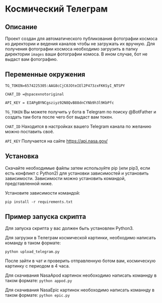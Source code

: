 # Космический Телеграм

## Описание
Проект создан для автоматического публикования фотографии космоса  из директории и ведения каналов чтобы не загружать их вручную. Для получения фотографии космоса необходимо загрузить в папку директории  `images` ваши фотографии комоса. В ином случае, бот не выдаст вам фотографию.

## Переменные окружения
```
TG_TOKEN=6574225305:AAG8cCjC0JOteIEl2P473zxFKKSyI_NTSPY

CHAT_ID =@spacexnotoriginal

API_KEY = EIAPgBYNCgsziyz92N8QvB88dnCYNb9h3l9KbPfc
```

`TG_TOKEN` Вы можете получить у бота в Тelegram по поиску @BotFather и создать там бота после чего бот выдаст вам токен.

`СHAT_ID` Находится в настройках вашего Telegram канала по желанию можно поставить своё.

`API_KEY` Получается на сайте https://api.nasa.gov/


 

## Установка
Скачайте необходимые файлы затем используйте pip (или pip3, если есть конфликт с Python2) для установки зависимостей и установить зависимости. Зависимости можно установить командой, представленной ниже.

Установите зависимости командой: 

`pip install -r requirements.txt`

## Пример запуска скрипта
Для запуска скрипта у вас должен быть установлен Python3.

Для загрузки в Tелеграм космической картинки, необходимо написать команду в таком формате:

`python upload_telegram.py `

После зайти в чат и проверить отправленную ботом вам, космическую картинку с периодом в 4 часа.

Для скачивания NasaApod картинок необоходимо написать команнду в таком формате:
`python appod.py`

Для скачивания NasaEpic картинок необоходимо написать команнду в таком формате:
`python epic.py`





